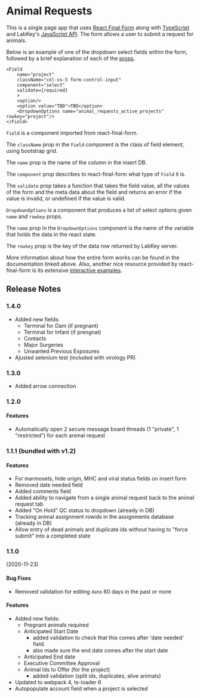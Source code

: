 # Animal Requests

This is a single page app that uses [React Final Form](https://github.com/final-form/react-final-form) along with [TypeScript](https://github.com/Microsoft/TypeScript) and LabKey's [JavaScript API](https://www.labkey.org/_webdav/Documentation/%40files/reference/javascript-api/index.html). The form allows a user to submit a request for animals.

Below is an example of one of the dropdown select fields within the form, followed by a brief explanation of each of the [props](https://reactjs.org/docs/components-and-props.html).

```
<Field
    name="project"
    className="col-xs-5 form-control-input"
    component="select"
    validate={required}
    >
    <option/>
    <option value="TBD">TBD</option>
    <DropdownOptions name="animal_requests_active_projects" rowkey="project"/>
</Field>
```

`Field` is a component imported from react-final-form.

The `className` prop in the `Field` component is the class of field element, using bootstrap grid.

The `name` prop is the name of the column in the insert DB.

The `component` prop describes to react-final-form what type of `Field` it is.

The `validate` prop takes a function that takes the field value, all the values of the form and the meta data about the field and returns an error if the value is invalid, or undefined if the value is valid.

`DropdownOptions` is a component that produces a list of select options given `name` and `rowkey` props.

The `name` prop in the `DropdownOptions` component is the name of the variable that holds the data in the react state.

The `rowkey` prop is the key of the data row returned by LabKey server.

More information about how the entire form works can be found in the documentation linked above. Also, another nice resource provided by react-final-form is its extensive [interactive examples](https://github.com/final-form/react-final-form#examples).

## Release Notes

### 1.4.0
* Added new fields:
  * Terminal for Dam (if pregnant)
  * Terminal for Infant (if prengnat)
  * Contacts
  * Major Surgeries
  * Unwanted Previous Exposures
* Ajusted selenium test (included with virology PR)

### 1.3.0
* Added arrow connection

### 1.2.0

#### Features
* Automatically open 2 secure message board threads (1 "private", 1 "restricted") for each animal request

### 1.1.1 (bundled with v1.2)

#### Features
* For marmosets, hide origin, MHC and viral status fields on insert form
* Removed date needed field
* Added comments field
* Added ability to navigate from a single animal request back to the animal request tab
* Added "On Hold" QC status to dropdown (already in DB)
* Tracking animal assignment rowids in the assignments database (already in DB)
* Allow entry of dead animals and duplicate ids without having to "force submit" into a completed state

### 1.1.0
(2020-11-23)

#### Bug Fixes
* Removed validation for editing `date` 60 days in the past or more

#### Features
* Added new fields:
  * Pregnant animals required
  * Anticipated Start Date
    * added validation to check that this comes after 'date needed' field.
    * also made sure the end date comes after the start date
  * Anticipated End date
  * Executive Committee Approval
  * Animal Ids to Offer (for the project)
    * added validation (split ids, duplicates, alive animals)
* Updated to webpack 4, ts-loader 6
* Autopopulate account field when a project is selected
